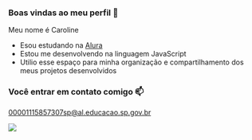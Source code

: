 ### Boas vindas ao meu perfil 💜

Meu nome é Caroline

- Esou estudando na [Alura](https://www.alura.com.br)
- Estou me desenvolvendo na linguagem JavaScript
- Utilio esse espaço para minha organização e compartilhamento dos meus projetos desenvolvidos 

### Você entrar em contato comigo 📫

00001115857307sp@al.educacao.sp.gov.br

![](https://media1.tenor.com/m/vKqyhOHmJFIAAAAd/mike-wazowski.gif)
